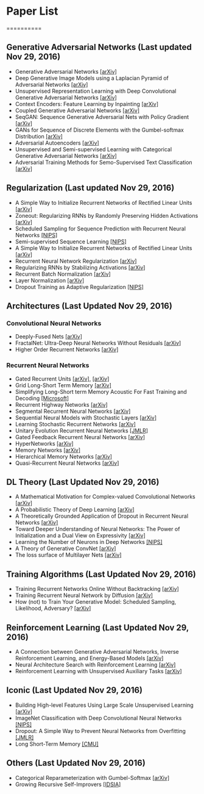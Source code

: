 # Paper List
==========

## Generative Adversarial Networks (Last updated Nov 29, 2016)
- Generative Adversarial Networks [[arXiv]](https://arxiv.org/pdf/1406.2661v1.pdf)
- Deep Generative Image Models using a Laplacian Pyramid of Adversarial Networks [[arXiv]](https://arxiv.org/pdf/1506.05751.pdf)
- Unsupervised Representation Learning with Deep Convolutional Generative Adversarial Networks [[arXiv]](https://arxiv.org/pdf/1511.06434v2.pdf)
- Context Encoders: Feature Learning by Inpainting [[arXiv]](https://arxiv.org/pdf/1604.07379v2.pdf)
- Coupled Generative Adversarial Networks [[arXiv]](https://arxiv.org/pdf/1606.07536.pdf)
- SeqGAN: Sequence Generative Adversarial Nets with Policy Gradient [[arXiv]](https://arxiv.org/pdf/1609.05473v4.pdf)
- GANs for Sequence of Discrete Elements with the Gumbel-softmax Distribution [[arXiv]](https://arxiv.org/pdf/1611.04051v1.pdf)
- Adversarial Autoencoders [[arXiv]](https://arxiv.org/pdf/1511.05644.pdf)
- Unsupervised and Semi-supervised Learning with Categorical Generative Adversarial Networks [[arXiv]](https://arxiv.org/pdf/1511.06390v2.pdf)
- Adversarial Training Methods for Semo-Supervised Text Classification [[arXiv]](https://arxiv.org/pdf/1605.07725v2.pdf)

## Regularization (Last updated Nov 29, 2016)
- A Simple Way to Initialize Recurrent Networks of Rectified Linear Units [[arXiv]](https://arxiv.org/pdf/1504.00941v2.pdf)
- Zoneout: Regularizing RNNs by Randomly Preserving Hidden Activations [[arXiv]](https://arxiv.org/pdf/1606.01305v2.pdf)
- Scheduled Sampling for Sequence Prediction with Recurrent Neural Networks [[NIPS]](https://papers.nips.cc/paper/5956-scheduled-sampling-for-sequence-prediction-with-recurrent-neural-networks.pdf)
- Semi-supervised Sequence Learning [[NIPS]](https://papers.nips.cc/paper/5949-semi-supervised-sequence-learning.pdf)
- A Simple Way to Initialize Recurrent Networks of Rectified Linear Units [[arXiv]](https://arxiv.org/pdf/1504.00941.pdf)
- Recurrent Neural Network Regularization [[arXiv]](https://arxiv.org/pdf/1409.2329.pdf)
- Regularizing RNNs by Stabilizing Activations [[arXiv]](https://arxiv.org/pdf/1511.08400v7.pdf)
- Recurrent Batch Normalization [[arXiv]](https://arxiv.org/pdf/1603.09025.pdf)
- Layer Normalization [[arXiv]](https://arxiv.org/pdf/1607.06450.pdf)
- Dropout Training as Adaptive Regularization [[NIPS]](https://papers.nips.cc/paper/4882-dropout-training-as-adaptive-regularization.pdf)

## Architectures (Last Updated Nov 29, 2016)
### Convolutional Neural Networks
- Deeply-Fused Nets [[arXiv]](https://arxiv.org/pdf/1605.07716v1.pdf)
- FractalNet: Ultra-Deep Neural Networks Without Residuals [[arXiv]](https://arxiv.org/pdf/1605.07648v2.pdf)
- Higher Order Recurrent Networks [[arXiv]](https://arxiv.org/pdf/1605.00064v1.pdf)
### Recurrent Neural Networks
- Gated Recurrent Units [[arXiv]](https://arxiv.org/pdf/1406.1078v3.pdf), [[arXiv]](https://arxiv.org/pdf/1412.3555v1.pdf)
- Grid Long-Short Term Memory [[arXiv]](https://arxiv.org/pdf/1507.01526v3.pdf)
- Simplifying Long-Short term Memory Acoustic For Fast Training and Decoding [[Microsoft]](https://www.microsoft.com/en-us/research/wp-content/uploads/2016/06/lstm_simplification-1.pdf)
- Recurrent Highway Networks [[arXiv]](https://arxiv.org/pdf/1607.03474v3.pdf)
- Segmental Recurrent Neural Networks [[arXiv]](https://arxiv.org/pdf/1511.06018v2.pdf)
- Sequential Neural Models with Stochastic Layers [[arXiv]](https://arxiv.org/pdf/1605.07571.pdf)
- Learning Stochastic Recurrent Networks [[arXiv]](https://arxiv.org/pdf/1411.7610v3.pdf)
- Unitary Evolution Recurrent Neural Networks [[JMLR]](http://jmlr.org/proceedings/papers/v48/arjovsky16.pdf)
- Gated Feedback Recurrent Neural Networks [[arXiv]](https://arxiv.org/pdf/1502.02367.pdf)
- HyperNetworks [[arXiv]](https://arxiv.org/pdf/1609.09106v3.pdf)
- Memory Networks [[arXiv]](https://arxiv.org/pdf/1410.3916v11.pdf)
- Hierarchical Memory Networks [[arXiv]](https://arxiv.org/pdf/1605.07427v1.pdf)
- Quasi-Recurrent Neural Networks [[arXiv]](https://arxiv.org/pdf/1611.01576v2.pdf)

## DL Theory (Last Updated Nov 29, 2016)
- A Mathematical Motivation for Complex-valued Convolutional Networks [[arXiv]](https://arxiv.org/pdf/1503.03438v3.pdf)
- A Probabilistic Theory of Deep Learning [[arXiv]](https://arxiv.org/pdf/1504.00641v1.pdf)
- A Theoretically Grounded Application of Dropout in Recurrent Neural Networks [[arXiv]](https://arxiv.org/pdf/1512.05287v5.pdf)
- Toward Deeper Understanding of Neural Networks: The Power of Initialization and a Dual View on Expressivity [[arXiv]](https://arxiv.org/pdf/1602.05897v1.pdf)
- Learning the Number of Neurons in Deep Networks [[NIPS]](http://papers.nips.cc/paper/6372-learning-the-number-of-neurons-in-deep-networks.pdf)
- A Theory of Generative ConvNet [[arXiv]](http://arxiv.org/pdf/1602.03264v3.pdf)
- The loss surface of Multilayer Nets [[arXiv]](https://arxiv.org/pdf/1412.0233v3.pdf)

## Training Algorithms (Last Updated Nov 29, 2016)
- Training Recurrent Networks Online Without Backtracking [[arXiv]](https://arxiv.org/pdf/1507.07680v2.pdf)
- Training Recurrent Neural Network by Diffusion [[arXiv]](https://arxiv.org/pdf/1601.04114v2.pdf)
- How (not) to Train Your Generative Model: Scheduled Sampling, Likelihood, Adversary? [[arXiv]](https://arxiv.org/pdf/1511.05101.pdf)

## Reinforcement Learning (Last Updated Nov 29, 2016)
- A Connection between Generative Adversarial Networks, Inverse Reinforcement Learning, and Energy-Based Models [[arXiv]](https://arxiv.org/pdf/1611.03852v3.pdf)
- Neural Architecture Search with Reinforcement Learning [[arXiv]](https://arxiv.org/pdf/1611.01578v1.pdf)
- Reinforcement Learning with Unsupervised Auxiliary Tasks [[arXiv]](https://arxiv.org/pdf/1611.05397v1.pdf)

## Iconic (Last Updated Nov 29, 2016)
- Building High-level Features Using Large Scale Unsupervised Learning [[arXiv]](https://arxiv.org/pdf/1112.6209.pdf)
- ImageNet Classification with Deep Convolutional Neural Networks [[NIPS]](https://papers.nips.cc/paper/4824-imagenet-classification-with-deep-convolutional-neural-networks.pdf)
- Dropout: A Simple Way to Prevent Neural Networks from Overfitting [[JMLR]](http://jmlr.org/papers/volume15/srivastava14a/srivastava14a.pdf)
- Long Short-Term Memory [[CMU]](http://deeplearning.cs.cmu.edu/pdfs/Hochreiter97_lstm.pdf)

## Others (Last Updated Nov 29, 2016)
- Categorical Reparameterization with Gumbel-Softmax [[arXiv]](https://arxiv.org/pdf/1611.01144v2.pdf)
- Growing Recursive Self-Improvers [[IDSIA]](http://people.idsia.ch/~steunebrink/Publications/AGI16_growing_recursive_self-improvers.pdf)


